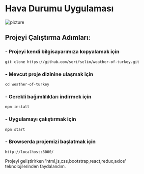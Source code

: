 # Hava Durumu Uygulaması

![picture](https://media.discordapp.net/attachments/898538022969147394/985445415459651594/unknown.png?width=1198&height=653)

## Projeyi Çalıştırma Adımları:

### - Projeyi kendi bilgisayarımıza kopyalamak için

`git clone https://github.com/serifselim/weather-of-turkey.git`

### - Mevcut proje dizinine ulaşmak için

`cd weather-of-turkey`

### - Gerekli bağımlılıkları indirmek için

`npm install`

### - Uygulamayı çalıştırmak için

`npm start`

### - Browserda projemizi başlatmak için

`http://localhost:3000/`

Projeyi geliştirirken 'html,js,css,bootstrap,react,redux,axios' teknolojilerinden faydalandım.
